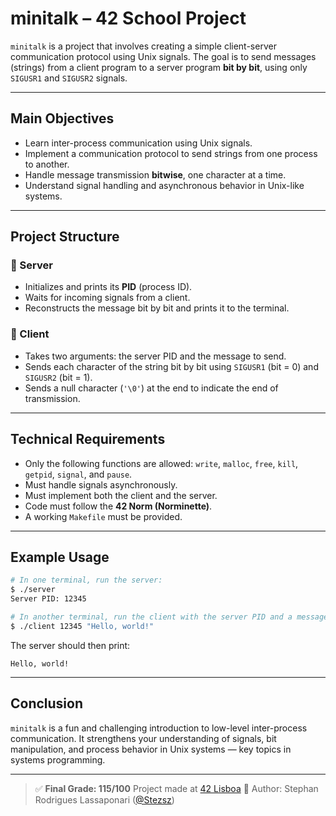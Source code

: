 # minitalk – 42 School Project

`minitalk` is a project that involves creating a simple client-server communication protocol using Unix signals.
The goal is to send messages (strings) from a client program to a server program **bit by bit**, using only `SIGUSR1` and `SIGUSR2` signals.

---

## Main Objectives

- Learn inter-process communication using Unix signals.
- Implement a communication protocol to send strings from one process to another.
- Handle message transmission **bitwise**, one character at a time.
- Understand signal handling and asynchronous behavior in Unix-like systems.

---

## Project Structure

### 🔹 Server

- Initializes and prints its **PID** (process ID).
- Waits for incoming signals from a client.
- Reconstructs the message bit by bit and prints it to the terminal.

### 🔹 Client

- Takes two arguments: the server PID and the message to send.
- Sends each character of the string bit by bit using `SIGUSR1` (bit = 0) and `SIGUSR2` (bit = 1).
- Sends a null character (`'\0'`) at the end to indicate the end of transmission.

---

## Technical Requirements

- Only the following functions are allowed: `write`, `malloc`, `free`, `kill`, `getpid`, `signal`, and `pause`.
- Must handle signals asynchronously.
- Must implement both the client and the server.
- Code must follow the **42 Norm (Norminette)**.
- A working `Makefile` must be provided.

---

## Example Usage

```bash
# In one terminal, run the server:
$ ./server
Server PID: 12345

# In another terminal, run the client with the server PID and a message:
$ ./client 12345 "Hello, world!"
```

The server should then print:
```
Hello, world!
```

---

## Conclusion

`minitalk` is a fun and challenging introduction to low-level inter-process communication.
It strengthens your understanding of signals, bit manipulation, and process behavior in Unix systems — key topics in systems programming.

---

> ✅ **Final Grade: 115/100**
> Project made at [42 Lisboa](https://www.42lisboa.com/pt/)
> 👤 Author: Stephan Rodrigues Lassaponari ([@Stezsz](https://github.com/Stezsz))
